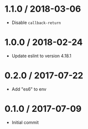 # 1.1.0 / 2018-03-06

* Disable `callback-return`

# 1.0.0 / 2018-02-24

* Update eslint to version 4.18.1

# 0.2.0 / 2017-07-22

* Add "es6" to env

# 0.1.0 / 2017-07-09

* Initial commit
